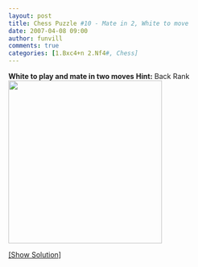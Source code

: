 ```yaml
---
layout: post
title: Chess Puzzle #10 - Mate in 2, White to move
date: 2007-04-08 09:00
author: funvill
comments: true
categories: [1.Bxc4+n 2.Nf4#, Chess]
---
```

<strong>White to play and mate in two moves</strong>
<strong>Hint:</strong> Back Rank
<a href="http://blog.abluestar.com/?p=170">
<img src="http://www.abluestar.com/scripts/chess_image.php?ff=2R3b1/1p1n1kp1/5p1p/6R1/2p1P3/p1P1NN2/1q2BPPP/6K1" height="323" width="305" /></a>
<!--more--><a href="javascript:ReverseContentDisplay('chess_solution')">[Show Solution]</a>
<p id="chess_solution" style="clear: both; padding: 5px; display: none">1...  Bxc4+ Ke7 2... Nf5#</p>
